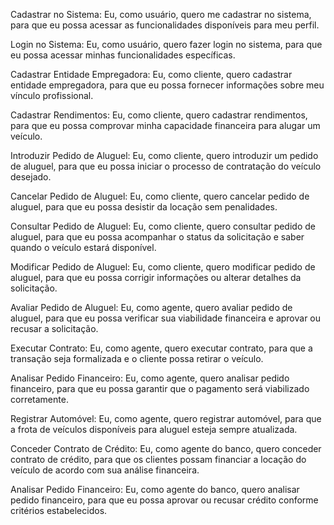 Cadastrar no Sistema: Eu, como usuário, quero me cadastrar no sistema, para que eu possa acessar as funcionalidades disponíveis para meu perfil.

Login no Sistema: Eu, como usuário, quero fazer login no sistema, para que eu possa acessar minhas funcionalidades específicas.

Cadastrar Entidade Empregadora: Eu, como cliente, quero cadastrar entidade empregadora, para que eu possa fornecer informações sobre meu vínculo profissional.

Cadastrar Rendimentos: Eu, como cliente, quero cadastrar rendimentos, para que eu possa comprovar minha capacidade financeira para alugar um veículo.

Introduzir Pedido de Aluguel: Eu, como cliente, quero introduzir um pedido de aluguel, para que eu possa iniciar o processo de contratação do veículo desejado.

Cancelar Pedido de Aluguel: Eu, como cliente, quero cancelar pedido de aluguel, para que eu possa desistir da locação sem penalidades.

Consultar Pedido de Aluguel: Eu, como cliente, quero consultar pedido de aluguel, para que eu possa acompanhar o status da solicitação e saber quando o veículo estará disponível.

Modificar Pedido de Aluguel: Eu, como cliente, quero modificar pedido de aluguel, para que eu possa corrigir informações ou alterar detalhes da solicitação.

Avaliar Pedido de Aluguel: Eu, como agente, quero avaliar pedido de aluguel, para que eu possa verificar sua viabilidade financeira e aprovar ou recusar a solicitação.

Executar Contrato: Eu, como agente, quero executar contrato, para que a transação seja formalizada e o cliente possa retirar o veículo.

Analisar Pedido Financeiro: Eu, como agente, quero analisar pedido financeiro, para que eu possa garantir que o pagamento será viabilizado corretamente.

Registrar Automóvel: Eu, como agente, quero registrar automóvel, para que a frota de veículos disponíveis para aluguel esteja sempre atualizada.

Conceder Contrato de Crédito: Eu, como agente do banco, quero conceder contrato de crédito, para que os clientes possam financiar a locação do veículo de acordo com sua análise financeira.

Analisar Pedido Financeiro: Eu, como agente do banco, quero analisar pedido financeiro, para que eu possa aprovar ou recusar crédito conforme critérios estabelecidos.
